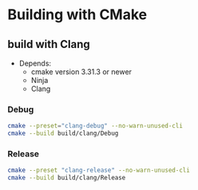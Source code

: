 # Building with CMake

## build with Clang

- Depends:
    - cmake version 3.31.3 or newer
    - Ninja
    - Clang

### Debug
```sh
cmake --preset="clang-debug" --no-warn-unused-cli
cmake --build build/clang/Debug
```

### Release
```sh
cmake --preset "clang-release" --no-warn-unused-cli
cmake --build build/clang/Release
```

